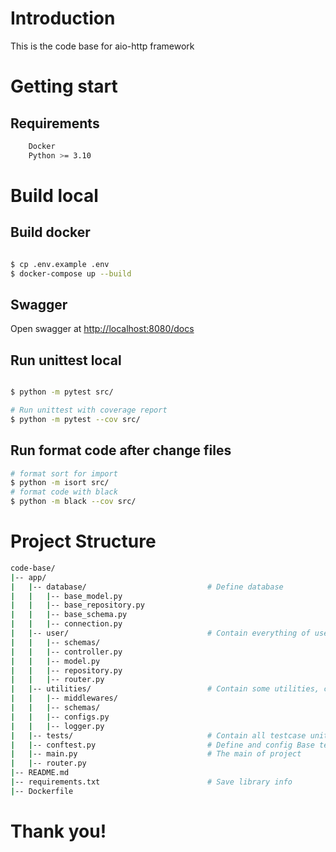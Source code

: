 # Introduction

This is the code base for aio-http framework

# Getting start

## Requirements

```bash
    Docker
    Python >= 3.10
```

# Build local

## Build docker

```bash

$ cp .env.example .env
$ docker-compose up --build

```

## Swagger

Open swagger at [http://localhost:8080/docs](http://localhost:8080/docs)

## Run unittest local

```bash

$ python -m pytest src/

# Run unittest with coverage report
$ python -m pytest --cov src/

```

## Run format code after change files

```bash
# format sort for import
$ python -m isort src/
# format code with black
$ python -m black --cov src/

```

# Project Structure

```bash
code-base/
|-- app/
|   |-- database/                           # Define database
|   |   |-- base_model.py
|   |   |-- base_repository.py
|   |   |-- base_schema.py
|   |   |-- connection.py
|   |-- user/                               # Contain everything of user feature
|   |   |-- schemas/
|   |   |-- controller.py
|   |   |-- model.py
|   |   |-- repository.py
|   |   |-- router.py
|   |-- utilities/                          # Contain some utilities, common using in project
|   |   |-- middlewares/
|   |   |-- schemas/
|   |   |-- configs.py
|   |   |-- logger.py
|   |-- tests/                              # Contain all testcase unittest in project
|   |-- conftest.py                         # Define and config Base test for unittest
|   |-- main.py                             # The main of project
|   |-- router.py
|-- README.md
|-- requirements.txt                        # Save library info
|-- Dockerfile
```

# Thank you!

